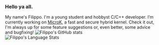 ### Hello ya all.
My name's Filippo. I'm a young student and hobbyst C/C++ developer.
I’m currently working on [MicroK](https://github.com/FilippoMutta/microk), a fast and secure hybrid kernel. Check it out, I'm always up for some feature suggestions or, even better, some advice and bugfixing!
![Filippo's GitHub stats](https://github-readme-stats.vercel.app/api?username=FilippoMutta&theme=tokyonight)  
![Filippo's Language Stats](https://github-readme-stats.vercel.app/api/top-langs/?username=FilippoMutta&langs_count=5&theme=tokyonight)  
